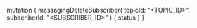 mutation {
    messagingDeleteSubscriber(
        topicId: "<TOPIC_ID>",
        subscriberId: "<SUBSCRIBER_ID>"
    ) {
        status
    }
}
